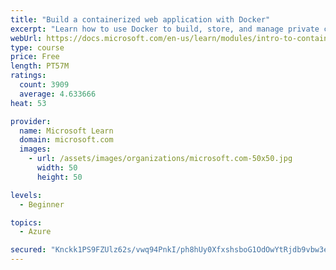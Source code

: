 ```yaml
---
title: "Build a containerized web application with Docker"
excerpt: "Learn how to use Docker to build, store, and manage private container images with the Azure Container Registry."
webUrl: https://docs.microsoft.com/en-us/learn/modules/intro-to-containers/
type: course
price: Free
length: PT57M
ratings:
  count: 3909
  average: 4.633666
heat: 53

provider:
  name: Microsoft Learn
  domain: microsoft.com
  images:
    - url: /assets/images/organizations/microsoft.com-50x50.jpg
      width: 50
      height: 50

levels:
  - Beginner

topics:
  - Azure

secured: "Knckk1PS9FZUlz62s/vwq94PnkI/ph8hUy0XfxshsboG1OdOwYtRjdb9vbw3e7oiduME6VTEiDLeDb3eRz6iu/n3//2OlVQE/ZV5h8xFm83YYWsbRTq1XpZ/E/mMe3pkLyyZkc4K+qeelE7yodcrxkFkfLFwfMOPBRnHl8D74IZ1GHvwuumiZAWnt7eYuUqZPBqnBx0jNTmEYWjb5NlSRzO/pFx2SKdYm+l/WzSfRZW2KtVCH018Tlp+/EmbnwLBNZavkWNs0NF9pSc658o/U8JOgjPEO6Z0Ly0TLTb+aYyAiHAbjom+PKiif2kPdqSVmQDvpgM8+ZUGrTJxBJP9P1UgGMW4bPFHdc6+pOxVeq3h9s12P7sB2IFjoN3CtxJQqFV2Lv/mH7EbHXQlzRU5vhH8F+lPoN7GERa3ThDKQAA=;l/CvC2kBMd4hUA3MQsL3Fg=="
---
```



